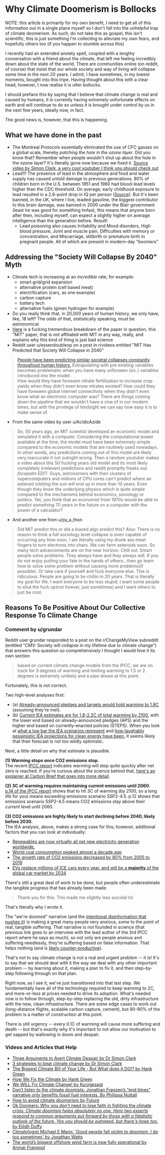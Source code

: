 # Why Climate Doomerism is Bollocks

NOTE: this article is primarily for my own benefit, I need to get all of this information out in a single place myself so I don't fall into the unhelpful trap of climate doomerism. As such, do not take this as gospel, this isn't scientific, this is just something I'm collecting to alleviate my own fears, and hopefully others too (if you happen to stumble across this)

I recently had an extended anxiety spell, coupled with a lengthy conversation with a friend about the climate, that left me feeling incredibly down about the state of the world. There are communities online (on reddit, of course) that insist that our whole society and way of living will collapse some time in the next 20 years. I admit, I have sometimes, in my lowest moments, bought into this tripe. Having thought about this with a clear head, however, I now realise it is utter bollocks.

I should preface this by saying that I believe that climate change is real and caused by humans, it is currently having extremely unfortunate effects on earth and will continue to do so unless it is brought under control by us in the next few years, ideally now, in fact.

The good news is, however, that this is happening.

## What we have done in the past

- The Montreal Protocols essentially eliminated the use of CFC gasses on a global scale, thereby *patching the hole in the ozone layer*. Did you know that? Remember when people wouldn't shut up about the hole in the ozone layer? It's literally gone now because we fixed it. [Source video by Simon Clark, a very cool youtuber I think you should check out](https://youtu.be/jtI27ODuukg)
- Lead!!! The presence of lead in the atmosphere and food and water supply has caused untold damage to previous generations. 90% of children born in the U.S. between 1951 and 1980 had blood-lead levels higher than the CDC threshold. On average, early childhood exposure to lead resulted in a 2.6-point drop in IQ per person ([Source](https://www.webmd.com/a-to-z-guides/news/20220308/half-us-adults-exposed-harmful-lead-levels-as-children)). But it's been banned, in the UK, where I live, leaded gasoline, the biggest contributor to this brain damage, was banned in 2000 under the Blair government (least he was good for something lmfao), this means that anyone born after then, including myself, can expect a slightly higher on average intelligence than the generation before. Result!
  - Lead poisoning also causes Irritability and Mood disorders, High blood pressure, Joint and muscle pain, Difficulties with memory or concentration, and Miscarriage, stillbirth or premature birth in pregnant people. All of which are present in modern-day "boomers"

## Addressing the "Society Will Collapse By 2040" Myth

- Climate tech is increasing at an *incredible* rate, for example: 
  - smart grid/grid expansion
  - alternative protein (cell based meat)
  - electrification (cars, as one example)
  - carbon capture
  - battery tech
  - alternative fuels (green hydrogen for example)
- Do you really think that, in 20,000 years of human history, we only have, like, 18 left? The odds of that, statistically speaking, must be astronomical
- [Here](https://www.richardcarrier.info/archives/19497) is a fucking tremendous breakdown of the paper in question, this "MIT" paper, that is not affiliated with MIT in any way, really, and explains why this kind of thing is just bad science
- Reddit user u/essendoubleop on a post in r/videos entitled "MIT Has Predicted that Society Will Collapse in 2040"

> [People have been predicting similar societal collapses constantly throughout human history.](https://en.m.wikipedia.org/wiki/List_of_dates_predicted_for_apocalyptic_events)  Extrapolating with pre existing variables becomes problematic when you have many unforseen (sic.) variables introduced into the model.  
> How would they have foreseen nitrate fertilization to increase crop yields when they didn't even know nitrates existed?  How could they have foreseen global internet connectivity when they didn't even know what an electronic computer was? 
> There are things coming down the pipeline that we wouldn't have a clue of in our modern times, but with the privilege of hindsight we can say how easy it is to make sense of.

- From the same video by user u/AcidicAzide 

> So, 50 years ago, an MIT scientist developed an economic model and simulated it with a computer. Considering the computational power available at the time, the model must have been extremely simple compared to the economic models that are routinely used nowadays. In other words, any predictions coming out of this model are likely very inaccurate if not outright wrong.
> Then a random youtuber makes a video about this 50 fucking years old model and its most likely completely irrelevant predictions and reddit promptly freaks out. *facepalm*
> EDIT: Guys, astronomers with their clusters of supercomputers and millions of CPU cores can't predict where an asteroid orbiting the sun will end up in more than 10 years. Even though they know the underlying physics which is quite simple compared to the mechanisms behind economics, sociology or politics. Yet, you think that an economist from 1970s would be able to predict something 70 years in the future on a computer with the power of a calculator?

- And another one from u/py_a_thon

> Did MIT predict this or did a biased algo predict this?
> Also: There is no reason to think a full sociology level collapse is even capable of occurring any time soon. I am literally using my drunk ass meat fingers to turn electrons into chars. We can farm asteroids soon. So many tech advancements are on the near horizon.
> Chill out. Smart people solve problems. They always have and they always will. If you do not enjoy putting your fate in the hands of others...then go learn how to solve some problem without causing more problems(if possible). Or take care if yourself and fuck everyone else.
> This is ridiculous. People are going to be chillin in 20 years. That is literally my goal for life. I want everyone to be less stupid, I want some people to shut the fuck up(not forever, just sometimes) and I want others to just be cool.

## Reasons To Be Positive About Our Collective Response To Climate Change

### Comment by u/grundar

Reddit user grundar responded to a post on the r/ChangeMyView subreddit (entitled "CMV: Society will collapse in my lifetime due to climate change") that answers this question so comprehensively I thought I would hive it its own section

> based on current climate change models from the IPCC, we are on track for 3 degrees of warming and limiting warming to 1.5 or 2 degrees is extremely unlikely and a pipe dream at this point.

Fortunately, this is not correct.

Two high-level analyses first:  
 * (a)  [Already-announced pledges and targets would hold warming to 1.8C](https://climateactiontracker.org/global/cat-thermometer/) (assuming they're met).  
 * (b) [Current IEA estimates are for 1.8-2.2C of total warming by 2100](https://iopscience.iop.org/article/10.1088/1748-9326/ac4ebf), with the lower end based on already-announced pledges (APS) and the higher end based on currently-enacted policies (STEPS).  When you look at [what a low bar the IEA scenarios represent](https://www.iea.org/reports/world-energy-outlook-2021/executive-summary) and [how laughably pessimistic IEA projections for clean energy have been](https://pv-magazine-usa.com/2020/07/12/has-the-international-energy-agency-finally-improved-at-forecasting-solar-growth/), it seems likely that their forecast is not too wildly optimistic.

Next, a little detail on why that estimate is plausible.

**(1) Warming stops once CO2 emissions stop.**  
The recent [IPCC report](https://www.ipcc.ch/report/ar6/wg1/downloads/report/IPCC_AR6_WGI_SPM_final.pdf) indicates warming will stop quite quickly after net zero is reached.  If you're curious about the science behind that, [here's an explainer at Carbon Brief that goes into more detail](https://www.carbonbrief.org/explainer-will-global-warming-stop-as-soon-as-net-zero-emissions-are-reached).

**(2) 3C of warming requires maintaining current emissions until 2060.**  
[p.14 of the IPCC report](https://www.ipcc.ch/report/ar6/wg1/downloads/report/IPCC_AR6_WGI_SPM_final.pdf) shows that to hit 3C of warming (by 2100, so a long life for you) means exceeding emissions scenario SSP2-4.5.  p.12 shows that emissions scenario SSP2-4.5 means CO2 emissions stay above their current level until 2060.

**(3) CO2 emissions are highly likely to start declining before 2040, likely before 2030.**  
The IEA analysis, above, makes a strong case for this; however, additional factors that you can look at individually:  
 * [Renewables are now virtually all net new electricity generation worldwide.](https://www.theguardian.com/environment/2021/dec/01/renewable-energy-has-another-record-year-of-growth-says-iea)  
 * [World coal consumption peaked almost a decade ago](https://www.bp.com/en/global/corporate/energy-economics/statistical-review-of-world-energy/coal.html.html#coal-consumption)  
 * [The growth rate of CO2 emissions decreased by 80% from 2005 to 2019](https://ourworldindata.org/co2-emissions#year-on-year-change-in-global-co2-emissions)  
 * [EVs replace millions of ICE cars every year, and will be a **majority** of the global car market by 2034](https://assets.bbhub.io/professional/sites/24/BNEF-Zero-Emission-Vehicles-Factbook_FINAL.pdf)

There's still a great deal of work to be done, but people often underestimate the tangible progress that has already been made.

> Thank you for this. This made me slightly less suicidal lol

That's literally why I wrote it.

The "we're doomed" narrative (and the [intentional disinformation that pushes it](https://www.theguardian.com/environment/2021/feb/27/climatologist-michael-e-mann-doomism-climate-crisis-interview)) is making a great many people very anxious, some to the point of real, tangible suffering.  That narrative is *not* founded in science (that previous link goes to an interview with the lead author of the 3rd IPCC report where he says as much), so not only are people anxious and suffering needlessly, they're suffering based on false information.  That helps nothing (and is [likely counter-productive](https://www.washingtonpost.com/opinions/doomsday-scenarios-are-as-harmful-as-climate-change-denial/2017/07/12/880ed002-6714-11e7-a1d7-9a32c91c6f40_story.html)).

That's not to say climate change is not a real and urgent problem -- it is!  It's to say that we should deal with it the way we deal with any other important problem -- by learning about it, making a plan to fix it, and then step-by-step following through on that plan.

Right now, as I see it, we've just transitioned into that last step.  We fundamentally have all of the technology required to keep warming to 2C, and more-or-less at prices needed to drive its adoption.  What's needed now is to follow through, step-by-step replacing the old, dirty infrastructure with the new, clean infrastructure.  There are some edge cases to work out (long-distance flights, scalable carbon capture, cement), but 80-90% of the problem is a matter of construction at this point.

There is still urgency -- every 0.1C of warming will cause more suffering and death -- but that's exactly why it's important to not allow our motivation to get sapped by wallowing in doom and despair.

### Videos and Articles that Help

- [Three Arguments to Avert Climate Despair by Dr Simon Clark](https://youtu.be/CqLukXm7nAc)
- [3 strategies to beat climate change by Dr Simon Clark](https://youtu.be/GkbuV_a-rvs)
- [The Biggest Climate Bill of Your Life - But What does it DO!? by Hank Green](https://youtu.be/qw5zzrOpo2s)
- [How We Fix the Climate by Hank Green](https://youtu.be/wcMLFMsIVis)
- [We WILL Fix Climate Change! by Kurzgesagt](https://youtu.be/LxgMdjyw8uw)
- [Don’t listen to the climate doomists: Jonathan Franzen’s “end times” narrative only benefits fossil fuel interests. By Philippa Nuttall](https://www.newstatesman.com/environment/climate/2022/08/climate-doomism-dont-listen-toxic-narrative)
- [How to avoid climate doomerism by Future](https://www.future.green/futureblog/how-to-avoid-climate-doomerism)
- [Ok Doomers: Why you don't need to lose faith in fighting the climate crisis: *Climate doomism helps absolutely no one. Here two experts respond to common arguments put forward by those with a fatalistic outlook of the future. Yes you should be outraged, but there's hope too.* by Eilidh Duffy](https://i-d.vice.com/en/article/epdgwk/climate-doomism-is-on-the-rise-but-heres-why-to-still-hope)
- [Climatologist Michael E Mann: 'Good people fall victim to doomism. I do too sometimes' by Jonathan Watts](https://www.theguardian.com/environment/2021/feb/27/climatologist-michael-e-mann-doomism-climate-crisis-interview)
- [The world’s biggest offshore wind farm is now fully operational by Anmar Frangoul](https://www.cnbc.com/2022/09/01/huge-offshore-wind-farm-hornsea-2-is-fully-operational-orsted-says.html)